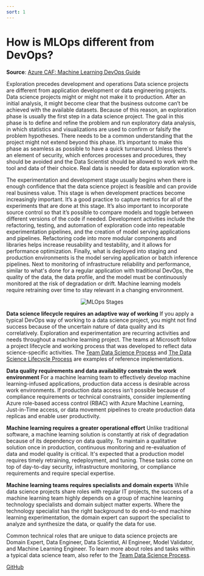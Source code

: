 ```yaml
---
sort: 1
---
```

# How is MLOps different from DevOps?

**Source**: [Azure CAF: Machine Learning DevOps Guide](https://docs.microsoft.com/en-us/azure/cloud-adoption-framework/ready/azure-best-practices/ai-machine-learning-mlops#machine-learning-devops-mlops-best-practices-with-azure-machine-learning)

Exploration precedes development and operations
Data science projects are different from application development or data engineering projects. Data science projects might or might not make it to production. After an initial analysis, it might become clear that the business outcome can’t be achieved with the available datasets. Because of this reason, an exploration phase is usually the first step in a data science project. The goal in this phase is to define and refine the problem and run exploratory data analysis, in which statistics and visualizations are used to confirm or falsify the problem hypotheses. There needs to be a common understanding that the project might not extend beyond this phase. It’s important to make this phase as seamless as possible to have a quick turnaround. Unless there's an element of security, which enforces processes and procedures, they should be avoided and the Data Scientist should be allowed to work with the tool and data of their choice. Real data is needed for data exploration work.

The experimentation and development stage usually begins when there is enough confidence that the data science project is feasible and can provide real business value. This stage is when development practices become increasingly important. It’s a good practice to capture metrics for all of the experiments that are done at this stage. It’s also important to incorporate source control so that it’s possible to compare models and toggle between different versions of the code if needed. Development activities include the refactoring, testing, and automation of exploration code into repeatable experimentation pipelines, and the creation of model serving applications and pipelines. Refactoring code into more modular components and libraries helps increase reusability and testability, and it allows for performance optimization. Finally, what is deployed into staging and production environments is the model serving application or batch inference pipelines. Next to monitoring of infrastructure reliability and performance, similar to what's done for a regular application with traditional DevOps, the quality of the data, the data profile, and the model must be continuously monitored at the risk of degradation or drift. Machine learning models require retraining over time to stay relevant in a changing environment.

<p align ="center"><img src="https://raw.githubusercontent.com/microsoft/azureml-ops-accelerator/main/1-DesignforMLOps/1-AzureMLOpsOverview/_img/mlops-stages.png"  alt="MLOps Stages" /></p>

**Data science lifecycle requires an adaptive way of working**
If you apply a typical DevOps way of working to a data science project, you might not find success because of the uncertain nature of data quality and its correlatively. Exploration and experimentation are recurring activities and needs throughout a machine learning project. The teams at Microsoft follow a project lifecycle and working process that was developed to reflect data science-specific activities. The [Team Data Science Process](https://docs.microsoft.com/en-us/azure/machine-learning/team-data-science-process/overview) and [The Data Science Lifecycle Process](https://github.com/dslp/dslp) are examples of reference implementations.

**Data quality requirements and data availability constrain the work environment**
For a machine learning team to effectively develop machine learning-infused applications, production data access is desirable across work environments. If production data access isn’t possible because of compliance requirements or technical constraints, consider implementing Azure role-based access control (RBAC) with Azure Machine Learning, Just-in-Time access, or data movement pipelines to create production data replicas and enable user productivity.

**Machine learning requires a greater operational effort**
Unlike traditional software, a machine learning solution is constantly at risk of degradation because of its dependency on data quality. To maintain a qualitative solution once in production, continuous monitoring and re-evaluation of data and model quality is critical. It's expected that a production model requires timely retraining, redeployment, and tuning. These tasks come on top of day-to-day security, infrastructure monitoring, or compliance requirements and require special expertise.

**Machine learning teams requires specialists and domain experts**
While data science projects share roles with regular IT projects, the success of a machine learning team highly depends on a group of machine learning technology specialists and domain subject matter experts. Where the technology specialist has the right background to do end-to-end machine learning experimentation, the domain expert can support the specialist to analyze and synthesize the data, or qualify the data for use.

Common technical roles that are unique to data science projects are Domain Expert, Data Engineer, Data Scientist, AI Engineer, Model Validator, and Machine Learning Engineer. To learn more about roles and tasks within a typical data science team, also refer to the [Team Data Science Process](https://docs.microsoft.com/en-us/azure/machine-learning/team-data-science-process/roles-tasks).

[GitHub](http://github.com)
